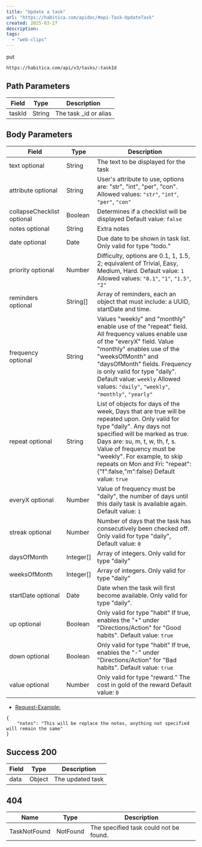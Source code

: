 ```yaml
---
title: "Update a task"
url: "https://habitica.com/apidoc/#api-Task-UpdateTask"
created: 2025-03-27
description:
tags:
  - "web-clips"
---
```

put
```
https://habitica.com/api/v3/tasks/:taskId
```

## Path Parameters

| Field | Type | Description |
| --- | --- | --- |
| taskId | String | The task \_id or alias |

## Body Parameters

| Field | Type | Description |
| --- | --- | --- |
| text optional | String | The text to be displayed for the task |
| attribute optional | String | User's attribute to use, options are: "str", "int", "per", "con".  Allowed values: `"str"`, `"int"`, `"per"`, `"con"` |
| collapseChecklist optional | Boolean | Determines if a checklist will be displayed  Default value: `false` |
| notes optional | String | Extra notes |
| date optional | Date | Due date to be shown in task list. Only valid for type "todo." |
| priority optional | Number | Difficulty, options are 0.1, 1, 1.5, 2; equivalent of Trivial, Easy, Medium, Hard.  Default value: `1`  Allowed values: `"0.1"`, `"1"`, `"1.5"`, `"2"` |
| reminders optional | String\[\] | Array of reminders, each an object that must include: a UUID, startDate and time. |
| frequency optional | String | Values "weekly" and "monthly" enable use of the "repeat" field. All frequency values enable use of the "everyX" field. Value "monthly" enables use of the "weeksOfMonth" and "daysOfMonth" fields. Frequency is only valid for type "daily".  Default value: `weekly`  Allowed values: `"daily"`, `"weekly"`, `"monthly"`, `"yearly"` |
| repeat optional | String | List of objects for days of the week, Days that are true will be repeated upon. Only valid for type "daily". Any days not specified will be marked as true. Days are: su, m, t, w, th, f, s. Value of frequency must be "weekly". For example, to skip repeats on Mon and Fri: "repeat":{"f":false,"m":false}  Default value: `true` |
| everyX optional | Number | Value of frequency must be "daily", the number of days until this daily task is available again.  Default value: `1` |
| streak optional | Number | Number of days that the task has consecutively been checked off. Only valid for type "daily",  Default value: `0` |
| daysOfMonth | Integer\[\] | Array of integers. Only valid for type "daily" |
| weeksOfMonth | Integer\[\] | Array of integers. Only valid for type "daily" |
| startDate optional | Date | Date when the task will first become available. Only valid for type "daily". |
| up optional | Boolean | Only valid for type "habit" If true, enables the "+" under "Directions/Action" for "Good habits".  Default value: `true` |
| down optional | Boolean | Only valid for type "habit" If true, enables the "-" under "Directions/Action" for "Bad habits".  Default value: `true` |
| value optional | Number | Only valid for type "reward." The cost in gold of the reward  Default value: `0` |

- [Request-Example:](https://habitica.com/apidoc/#parameter-examples-Task-UpdateTask-0_0_0-0)

```
{
    "notes": "This will be replace the notes, anything not specified will remain the same"
}
```

## Success 200

| Field | Type | Description |
| --- | --- | --- |
| data | Object | The updated task |

## 404

| Name | Type | Description |
| --- | --- | --- |
| TaskNotFound | NotFound | The specified task could not be found. |
